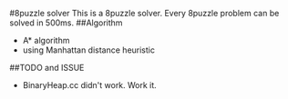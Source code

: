 #8puzzle solver
This is a 8puzzle solver. Every 8puzzle problem can be solved in 500ms.
##Algorithm
- A* algorithm
- using Manhattan distance heuristic

##TODO and ISSUE
- BinaryHeap.cc didn't work. Work it.
